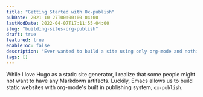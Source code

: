```yaml
---
title: "Getting Started with Ox-publish"
pubDate: 2021-10-27T00:00:00-04:00
lastModDate: 2022-04-07T17:11:55-04:00
slug: "building-sites-org-publish"
draft: true
featured: true
enableToc: false
description: "Ever wanted to build a site using only org-mode and nothing else? Here's how to start."
tags: []
---
```


While I love Hugo as a static site generator, I realize that some people might not want to have any Markdown artifacts. Luckily, Emacs allows us to build static websites with org-mode's built in publishing system, `ox-publish`.
